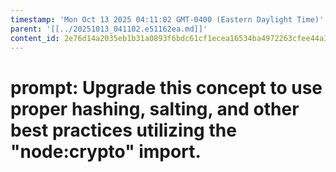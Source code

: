 ```yaml
---
timestamp: 'Mon Oct 13 2025 04:11:02 GMT-0400 (Eastern Daylight Time)'
parent: '[[../20251013_041102.e51162ea.md]]'
content_id: 2e76d14a2035eb1b31a0893f6bdc61cf1ecea16534ba4972263cfee44a30b2d4
---
```


# prompt: Upgrade this concept to use proper hashing, salting, and other best practices utilizing the "node:crypto" import.

